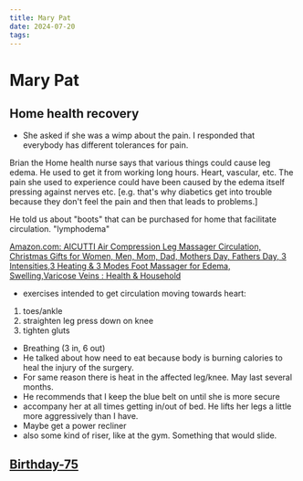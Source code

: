 ```yaml
---
title: Mary Pat
date: 2024-07-20
tags: 
---
```

# Mary Pat

## Home health recovery
- She asked if she was a wimp about the pain. I responded that everybody has different tolerances for pain. 

Brian the Home health nurse says that various things could cause leg edema. He used to get it from working long hours. Heart, vascular, etc. The pain she used to experience could have been caused by the edema itself pressing against nerves etc. [e.g. that's why diabetics get into trouble because they don't feel the pain and then that leads to problems.]

He told us about "boots" that can be purchased for home that facilitate circulation. "lymphodema"

[Amazon.com: AICUTTI Air Compression Leg Massager Circulation, Christmas Gifts for Women, Men, Mom, Dad, Mothers Day, Fathers Day, 3 Intensities,3 Heating &amp; 3 Modes Foot Massager for Edema, Swelling,Varicose Veins : Health &amp; Household](https://www.amazon.com/Compression-Massager-Friends-Colleagues-Varicose/dp/B09F2XBP5B/ref=sr_1_3?crid=30X64JDRVY0R0&dib=eyJ2IjoiMSJ9.heuh6A-yGKu9s4eesTeyacQjh7Og_YHpbs1gq-Cf3uqt9SrXdhRyTOSLzEhTAqeUDZ6tjni05XXmA--eib2h0RT69zTEOu9YEYhCi6D6VU4MenVR4_AQF-rQEM9sSrSWI2IidSdmECNy6cHqLEa2Pv83hH-5xqJcq7MfspDmGUO0DjgHqUMQ5AYBz6PyJpPuo60aOueO8wZa8HazrhEXraUjdOOBVrcibcryJAxPx1sEvo_piQxpGa3xa4Vn6xHDOI9Jut0vxQ-Ql_f01-IVse9meydgOX66vW0vW7k9zxo.x_M1htvbRn5VN55IYODh8z4wnRAEf8exu5zLTgDUa44&dib_tag=se&keywords=lymph+press+pumps&qid=1721497118&sprefix=lymphapres%2Caps%2C111&sr=8-3 "Amazon.com: AICUTTI Air Compression Leg Massager Circulation, Christmas Gifts for Women, Men, Mom, Dad, Mothers Day, Fathers Day, 3 Intensities,3 Heating &amp; 3 Modes Foot Massager for Edema, Swelling,Varicose Veins : Health &amp; Household")


- exercises intended to get circulation moving towards heart:
1. toes/ankle
2. straighten leg press down on knee
3. tighten gluts

- Breathing (3 in, 6 out)
- He talked about how need to eat because body is burning calories to heal the injury of the surgery. 
- For same reason there is heat in the affected leg/knee. May last several months. 
- He recommends that I keep the blue belt on until she is more secure
- accompany her at all times getting in/out of bed. He lifts her legs a little more aggressively than I have.
- Maybe get a power recliner
- also some kind of riser, like at the gym. Something that would slide.

## [Birthday-75](Birthday-75.md)

